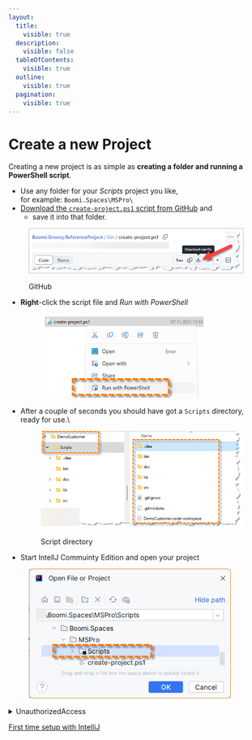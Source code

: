 ```yaml
---
layout:
  title:
    visible: true
  description:
    visible: false
  tableOfContents:
    visible: true
  outline:
    visible: true
  pagination:
    visible: true
---
```


# Create a new Project

Creating a new project is as simple as **creating a folder and running a PowerShell script**.

* Use any folder for your _Scripts_ project you like,\
  for example:  `Boomi.Spaces\MSPro\`
* [Download the `create-project.ps1` script from GitHub](https://github.com/MarkusSchmidtPro/Boomi.Groovy.ReferenceProject/blob/8022e34655b0c4dd4a641d6f9ec4558e8b60d8a8/bin/create-project.ps1) and&#x20;
  * save it into that folder.

<figure><img src="../.gitbook/assets/image (11).png" alt=""><figcaption><p>GitHub</p></figcaption></figure>

*   **Right**-click the script file and _Run with PowerShell_

    <div align="left">

    <figure><img src="../.gitbook/assets/image (13).png" alt="" width="330"><figcaption></figcaption></figure>

    </div>
*   After a couple of seconds you should have got a `Scripts` directory, ready for use.\


    <div align="left">

    <figure><img src="../.gitbook/assets/image (1) (1).png" alt="" width="460"><figcaption><p>Script directory</p></figcaption></figure>

    </div>
* Start IntellJ Commuinty Edition and open your project

<div align="left">

<figure><img src="../.gitbook/assets/image (3).png" alt="" width="399"><figcaption></figcaption></figure>

</div>

<details>

<summary>UnauthorizedAccess</summary>

```jsx
PS C:\vStudio\BoomiProjects\ABC> **Get-ExecutionPolicy -List**

        Scope ExecutionPolicy
        ----- ---------------
MachinePolicy       Undefined
   UserPolicy       Undefined
      Process       Undefined
  CurrentUser       Undefined
 LocalMachine       AllSigned

**> Set-ExecutionPolicy -ExecutionPolicy Bypass -Scope CurrentUser**
```

</details>



[First time setup with IntelliJ](../MGF4Boomi%20-%20Groovy%20for%20Boomi%20bfadc9ce63764373816fa22fccd3cdc1/Getting%20Started%20019408ce4279434d934d162b6ed03d4e/Setup%20a%20customer%20project%20a5e8a967b06b4f9d9123b55f72e07145/First%20time%20setup%20with%20IntelliJ%208996f46e6cbe4fe9aac05d0d0a53dac2.md)
